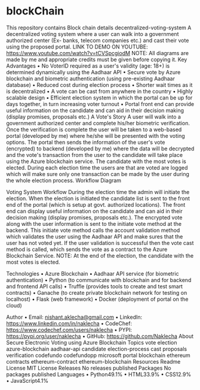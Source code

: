 # blockChain
This repository contains Block chain details
decentralized-voting-system
A decentralized voting system where a user can walk into a government authorized center (Ex- banks, telecom companies etc.) and cast their vote using the proposed portal.
LINK TO DEMO ON YOUTUBE: https://www.youtube.com/watch?v=tCVSpcgiodM
NOTE: All diagrams are made by me and appropriate credits must be given before copying it.
Key Advantages
•	No VoterID required as a user's validity (age: 18+) is determined dynamically using the Aadhaar API
•	Secure vote by Azure blockchain and biometric authentication (using pre-existing Aadhaar database)
•	Reduced cost during election process
•	Shorter wait times as it is decentralized
•	A vote can be cast from anywhere in the country
•	Highly scalable design
•	Efficient election system in which the portal can be up for days together, in turn increasing voter turnout
•	Portal front end can provide useful information on the candidate and can aid in their decision making (display promises, proposals etc.)
A Vote's Story
A user will walk into a government authorized center and complete his/her biometric verification. Once the verification is complete the user will be taken to a web-based portal (developed by me) where he/she will be presented with the voting options. The portal then sends the information of the user's vote (encrypted) to backend (developed by me) where the data will be decrypted and the vote's transaction from the user to the candidate will take place using the Azure blockchain service. The candidate with the most votes is elected. During each election time the users are that are voted are logged which will make sure only one transaction can be made by the user during the whole election process.
Workflow Diagram
 
Voting System Workflow
During the election time the admin will initiate the election. When the election is initiated the candidate list is sent to the front end of the portal (which is setup at govt. authorized locations). The front end can display useful information on the candidate and can aid in their decision making (display promises, proposals etc.). The encrypted vote along with the user information is sent to the initiate vote method at the backend. This initiate vote method calls the account validation method which validates the user using the Aadhaar API and make sures that the user has not voted yet. If the user validation is successful then the vote cast method is called, which sends the vote as a contract to the Azure Blockchain Service.
NOTE: At the end of the election, the candidate with the most votes is elected.
 
Technologies
•	Azure Blockchain
•	Aadhaar API service (for biometric authentication)
•	Python (to communicate with blockchain and for backend and frontend API calls)
•	Truffle (provides tools to create and test smart contracts)
•	Ganache (to create private blockchain network for testing on localhost)
•	Flask (web framework)
•	Docker (deployment of portal on the cloud)
 
Author
•	Email: nishant.aklecha@gmail.com
•	LinkedIn: https://www.linkedin.com/in/naklecha
•	CodeChef: https://www.codechef.com/users/naklecha
•	PYPI: https://pypi.org/user/naklecha
•	GitHub: https://github.com/Naklecha
About
Secure Electronic Voting using Azure Blockchain
Topics
vote election azure-blockchain aadhaar-api candidate election-process cast proposals verification codefundo codefundopp microsoft portal blockchain ethereum contracts ethereum-contract ethereum-blockchain
Resources
 Readme
License
 MIT License
Releases
No releases published
Packages
No packages published
Languages
•	Python49.1% 
•	HTML33.9% 
•	CSS12.9% 
•	JavaScript4.1%

